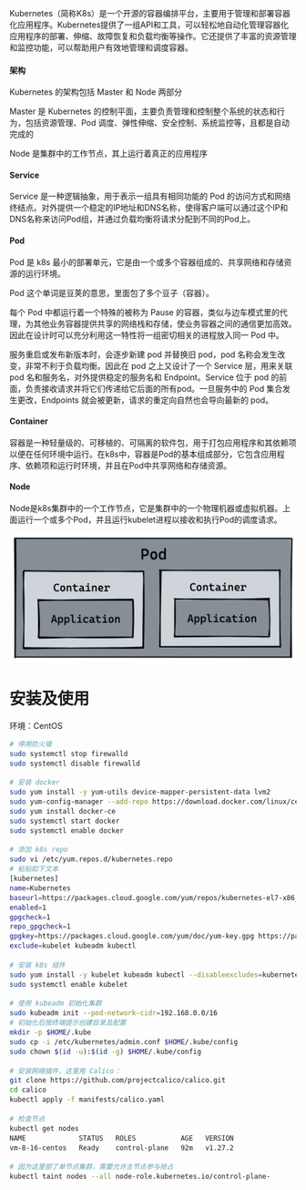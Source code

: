 Kubernetes（简称K8s）是一个开源的容器编排平台，主要用于管理和部署容器化应用程序。Kubernetes提供了一组API和工具，可以轻松地自动化管理容器化应用程序的部署、伸缩、故障恢复和负载均衡等操作。它还提供了丰富的资源管理和监控功能，可以帮助用户有效地管理和调度容器。



#### 架构

Kubernetes 的架构包括 Master 和 Node 两部分

Master 是 Kubernetes 的控制平面，主要负责管理和控制整个系统的状态和行为，包括资源管理、Pod 调度、弹性伸缩、安全控制、系统监控等，且都是自动完成的

Node 是集群中的工作节点，其上运行着真正的应用程序



#### Service

Service 是一种逻辑抽象，用于表示一组具有相同功能的 Pod 的访问方式和网络终结点。对外提供一个稳定的IP地址和DNS名称，使得客户端可以通过这个IP和DNS名称来访问Pod组，并通过负载均衡将请求分配到不同的Pod上。



#### Pod

Pod 是 k8s 最小的部署单元，它是由一个或多个容器组成的、共享网络和存储资源的运行环境。

Pod 这个单词是豆荚的意思，里面包了多个豆子（容器）。

每个 Pod 中都运行着一个特殊的被称为 Pause 的容器，类似与边车模式里的代理，为其他业务容器提供共享的网络栈和存储，使业务容器之间的通信更加高效。因此在设计时可以充分利用这一特性将一组密切相关的进程放入同一 Pod 中。

服务重启或发布新版本时，会逐步新建 pod 并替换旧 pod，pod 名称会发生改变，非常不利于负载均衡。因此在 pod 之上又设计了一个 Service 层，用来关联 pod 名和服务名，对外提供稳定的服务名和 Endpoint。Service 位于 pod 的前面，负责接收请求并将它们传递给它后面的所有pod。一旦服务中的 Pod 集合发生更改，Endpoints 就会被更新，请求的重定向自然也会导向最新的 pod。



#### Container

容器是一种轻量级的、可移植的、可隔离的软件包，用于打包应用程序和其依赖项以便在任何环境中运行。在k8s中，容器是Pod的基本组成部分，它包含应用程序、依赖项和运行时环境，并且在Pod中共享网络和存储资源。



#### Node

Node是k8s集群中的一个工作节点，它是集群中的一个物理机器或虚拟机器。上面运行一个或多个Pod，并且运行kubelet进程以接收和执行Pod的调度请求。



![pod](assets/pod_container.png)





# 安装及使用

环境：CentOS

```bash
# 停用防火墙
sudo systemctl stop firewalld
sudo systemctl disable firewalld

# 安装 docker
sudo yum install -y yum-utils device-mapper-persistent-data lvm2
sudo yum-config-manager --add-repo https://download.docker.com/linux/centos/docker-ce.repo
sudo yum install docker-ce
sudo systemctl start docker
sudo systemctl enable docker

# 添加 k8s repo
sudo vi /etc/yum.repos.d/kubernetes.repo
# 粘贴如下文本
[kubernetes]
name=Kubernetes
baseurl=https://packages.cloud.google.com/yum/repos/kubernetes-el7-x86_64
enabled=1
gpgcheck=1
repo_gpgcheck=1
gpgkey=https://packages.cloud.google.com/yum/doc/yum-key.gpg https://packages.cloud.google.com/yum/doc/rpm-package-key.gpg
exclude=kubelet kubeadm kubectl

# 安装 k8s 组件
sudo yum install -y kubelet kubeadm kubectl --disableexcludes=kubernetes
sudo systemctl enable kubelet

# 使用 kubeadm 初始化集群
sudo kubeadm init --pod-network-cidr=192.168.0.0/16
# 初始化后按终端提示创建目录及配置
mkdir -p $HOME/.kube
sudo cp -i /etc/kubernetes/admin.conf $HOME/.kube/config
sudo chown $(id -u):$(id -g) $HOME/.kube/config

# 安装网络插件，这里用 Calico：
git clone https://github.com/projectcalico/calico.git
cd calico
kubectl apply -f manifests/calico.yaml

# 检查节点
kubectl get nodes
NAME             STATUS   ROLES           AGE   VERSION
vm-8-16-centos   Ready    control-plane   92m   v1.27.2

# 因为这里部了单节点集群，需要允许主节点参与抢占
kubectl taint nodes --all node-role.kubernetes.io/control-plane-
```

